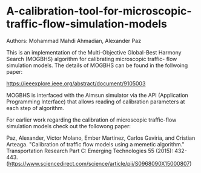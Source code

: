 # A-calibration-tool-for-microscopic-traffic-flow-simulation-models

Authors: Mohammad Mahdi Ahmadian, Alexander Paz

This is an implementation of the Multi-Objective Global-Best Harmony Search (MOGBHS) algorithm for calibrating microscopic traffic-
flow simulation models. The details of MOGBHS can be found in the follwoing paper:

https://ieeexplore.ieee.org/abstract/document/9105003

MOGBHS is interfaced with the Aimsun simulator via the API (Application Programming Interface) that
allows reading of calibration parameters at each step of algorithm.

For earlier work regarding the calibration of microscopic traffic-flow simulation models check out the followong paper:

Paz, Alexander, Victor Molano, Ember Martinez, Carlos Gaviria, and Cristian Arteaga. "Calibration of traffic flow models using a memetic algorithm." Transportation Research Part C: Emerging Technologies 55 (2015): 432-443. (https://www.sciencedirect.com/science/article/pii/S0968090X15000807)
